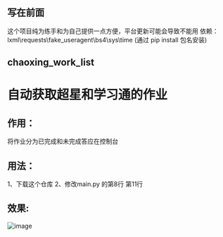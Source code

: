 ## 写在前面
这个项目纯为练手和为自己提供一点方便，平台更新可能会导致不能用
依赖：lxml\requests\fake_useragent\bs4\sys\time (通过 pip install 包名安装)

## chaoxing_work_list
# 自动获取超星和学习通的作业

## 作用：
将作业分为已完成和未完成答应在控制台

## 用法：
1、下载这个仓库
2、修改main.py 的第8行 第11行


## 效果:
![image](https://user-images.githubusercontent.com/88039301/203055279-34719c02-1c61-4916-8562-96f6646d42f8.png)
